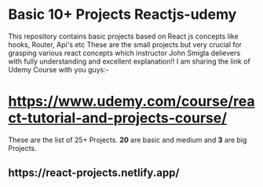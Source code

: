 # Basic 10+ Projects Reactjs-udemy
This repository contains basic projects based on React js concepts like hooks, Router, Api's etc
These are the small projects but very crucial for grasping various react concepts which instructor John Smigla delievers with fully understanding and excellent explanation!!
I am sharing the link of Udemy Course with you guys:-<h1> https://www.udemy.com/course/react-tutorial-and-projects-course/</h1>

These are the list of 25+ Projects. <b>20</b> are basic and medium and <b>3</b> are big Projects.
<br/>
<h2>https://react-projects.netlify.app/</h2>

